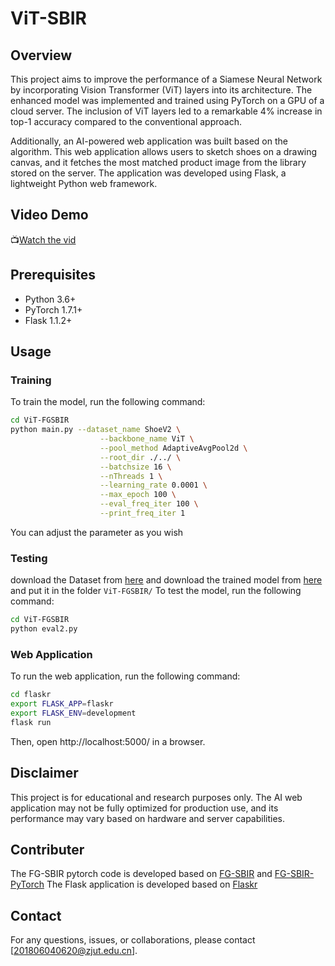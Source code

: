 # ViT-SBIR
## Overview
This project aims to improve the performance of a Siamese Neural Network by incorporating Vision Transformer (ViT) layers into its architecture. The enhanced model was implemented and trained using PyTorch on a GPU of a cloud server. The inclusion of ViT layers led to a remarkable 4% increase in top-1 accuracy compared to the conventional approach.

Additionally, an AI-powered web application was built based on the algorithm. This web application allows users to sketch shoes on a drawing canvas, and it fetches the most matched product image from the library stored on the server. The application was developed using Flask, a lightweight Python web framework.
## Video Demo
:tv:[Watch the vid](https://youtu.be/CERm_XM1aTc)

## Prerequisites
- Python 3.6+
- PyTorch 1.7.1+
- Flask 1.1.2+

## Usage
### Training
To train the model, run the following command:
```bash
cd ViT-FGSBIR
python main.py --dataset_name ShoeV2 \
                    --backbone_name ViT \
                    --pool_method AdaptiveAvgPool2d \
                    --root_dir ./../ \
                    --batchsize 16 \
                    --nThreads 1 \
                    --learning_rate 0.0001 \
                    --max_epoch 100 \
                    --eval_freq_iter 100 \
                    --print_freq_iter 1
```
You can adjust the parameter as you wish

### Testing
download the Dataset from [here](https://drive.google.com/file/d/16chkeQCqln2rLKLFBQGc6yKlYdJnrmJm/view?usp=drive_link) and 
download the trained model from [here](https://drive.google.com/file/d/1KvImiQz3RWMkdapdufWsvYbM7Vk9aCTH/view?usp=drive_link) and put it in the folder `ViT-FGSBIR/`
To test the model, run the following command:
```bash
cd ViT-FGSBIR
python eval2.py
```

### Web Application
To run the web application, run the following command:
```bash
cd flaskr
export FLASK_APP=flaskr
export FLASK_ENV=development
flask run
```
Then, open http://localhost:5000/ in a browser.


## Disclaimer
This project is for educational and research purposes only. The AI web application may not be fully optimized for production use, and its performance may vary based on hardware and server capabilities.

## Contributer

The FG-SBIR pytorch code is developed based on [FG-SBIR](https://openaccess.thecvf.com/content_cvpr_2016/papers/Yu_Sketch_Me_That_CVPR_2016_paper.pdf) and [FG-SBIR-PyTorch](https://github.com/AyanKumarBhunia/Baseline_FGSBIR)
The Flask application is developed based on [Flaskr](https://flask.palletsprojects.com/en/1.1.x/tutorial/)

## Contact
For any questions, issues, or collaborations, please contact [201806040620@zjut.edu.cn].